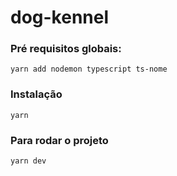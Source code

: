 # dog-kennel

### Pré requisitos globais:

`yarn add nodemon typescript ts-nome`

### Instalação

`yarn`

### Para rodar o projeto

`yarn dev`

